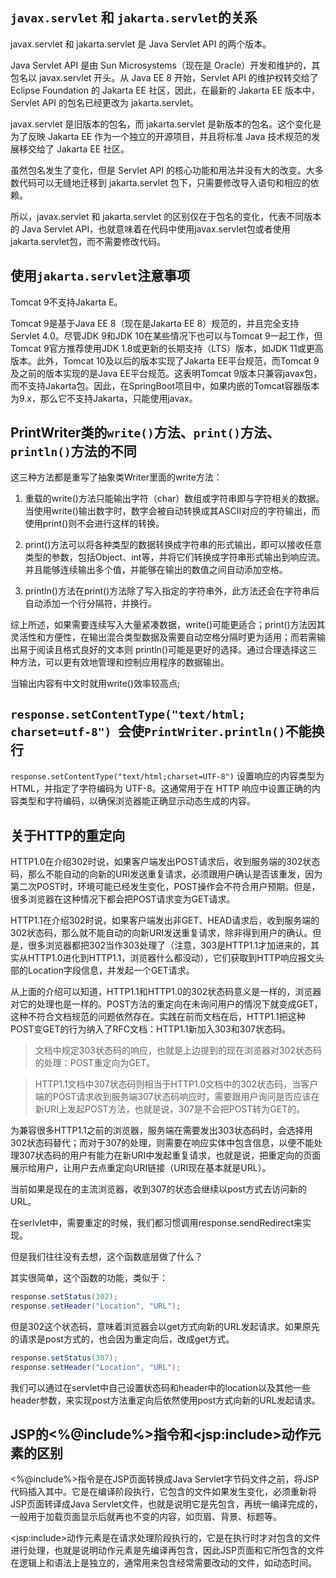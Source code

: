 

## `javax.servlet` 和 `jakarta.servlet`的关系

javax.servlet 和 jakarta.servlet 是 Java Servlet API 的两个版本。

Java Servlet API 是由 Sun Microsystems（现在是 Oracle）开发和维护的，其包名以 javax.servlet 开头。从 Java EE 8 开始，Servlet API 的维护权转交给了 Eclipse Foundation 的 Jakarta EE 社区，因此，在最新的 Jakarta EE 版本中，Servlet API 的包名已经更改为 jakarta.servlet。

javax.servlet 是旧版本的包名，而 jakarta.servlet 是新版本的包名。这个变化是为了反映 Jakarta EE 作为一个独立的开源项目，并且将标准 Java 技术规范的发展移交给了 Jakarta EE 社区。

虽然包名发生了变化，但是 Servlet API 的核心功能和用法并没有大的改变。大多数代码可以无缝地迁移到 jakarta.servlet 包下，只需要修改导入语句和相应的依赖。

所以，javax.servlet 和 jakarta.servlet 的区别仅在于包名的变化，代表不同版本的 Java Servlet API，也就意味着在代码中使用javax.servlet包或者使用jakarta.servlet包，而不需要修改代码。

## 使用`jakarta.servlet`注意事项

Tomcat 9不支持Jakarta E。

Tomcat 9是基于Java EE 8（现在是Jakarta EE 8）规范的，并且完全支持Servlet 4.0。尽管JDK 9和JDK 10在某些情况下也可以与Tomcat 9一起工作，但Tomcat 9官方推荐使用JDK 1.8或更新的长期支持（LTS）版本，如JDK 11或更高版本。此外，Tomcat 10及以后的版本实现了Jakarta EE平台规范，而Tomcat 9及之前的版本实现的是Java EE平台规范。这表明Tomcat 9版本只兼容javax包，而不支持Jakarta包。因此，在SpringBoot项目中，如果内嵌的Tomcat容器版本为9.x，那么它不支持Jakarta，只能使用javax‌。



## PrintWriter类的`write()`方法、`print()`方法、`println()`方法的不同

这三种方法都是重写了抽象类Writer里面的write方法：

1. 重载的write()方法只能输出字符（char）数组或字符串即与字符相关的数据。当使用write()输出数字时，数字会被自动转换成其ASCII对应的字符输出，而使用print()则不会进行这样的转换。

2. print()方法可以将各种类型的数据转换成字符串的形式输出，即可以接收任意类型的参数，包括Object、int等，并将它们转换成字符串形式输出到响应流。并且能够连续输出多个值，并能够在输出的数值之间自动添加空格。

3. println()方法在print()方法除了写入指定的字符串外，此方法还会在字符串后自动添加一个行分隔符，并换行。

综上所述，如果需要连续写入大量紧凑数据，write()可能更适合；print()方法因其灵活性和方便性，在输出混合类型数据及需要自动空格分隔时更为适用；而若需输出易于阅读且格式良好的文本则 println()可能是更好的选择。通过合理选择这三种方法，可以更有效地管理和控制应用程序的数据输出。

当输出内容有中文时就用write()效率较高点; 



## `response.setContentType("text/html; charset=utf-8") `会使`PrintWriter.println()`不能换行

`response.setContentType("text/html;charset=UTF-8")` 设置响应的内容类型为 HTML，并指定了字符编码为 UTF-8。这通常用于在 HTTP 响应中设置正确的内容类型和字符编码，以确保浏览器能正确显示动态生成的内容。



## 关于HTTP的重定向

HTTP1.0在介绍302时说，如果客户端发出POST请求后，收到服务端的302状态码，那么不能自动的向新的URI发送重复请求，必须跟用户确认是否该重发，因为第二次POST时，环境可能已经发生变化，POST操作会不符合用户预期。但是，很多浏览器在这种情况下都会把POST请求变为GET请求。

HTTP1.1在介绍302时说，如果客户端发出非GET、HEAD请求后，收到服务端的302状态码，那么就不能自动的向新URI发送重复请求，除非得到用户的确认。但是，很多浏览器都把302当作303处理了（注意，303是HTTP1.1才加进来的，其实从HTTP1.0进化到HTTP1.1，浏览器什么都没动），它们获取到HTTP响应报文头部的Location字段信息，并发起一个GET请求。

 从上面的介绍可以知道，HTTP1.1和HTTP1.0的302状态码意义是一样的，浏览器对它的处理也是一样的。POST方法的重定向在未询问用户的情况下就变成GET，这种不符合文档规范的问题依然存在。实践在前而文档在后，HTTP1.1把这种POST变GET的行为纳入了RFC文档：HTTP1.1新加入303和307状态码。

> 文档中规定303状态码的响应，也就是上边提到的现在浏览器对302状态码的处理：POST重定向为GET。

> HTTP1.1文档中307状态码则相当于HTTP1.0文档中的302状态码，当客户端的POST请求收到服务端307状态码响应时，需要跟用户询问是否应该在新URI上发起POST方法，也就是说，307是不会把POST转为GET的。

为兼容很多HTTP1.1之前的浏览器，服务端在需要发出303状态码时，会选择用302状态码替代；而对于307的处理，则需要在响应实体中包含信息，以便不能处理307状态码的用户有能力在新URI中发起重复请求，也就是说，把重定向的页面展示给用户，让用户去点重定向URI链接（URI现在基本就是URL）。

当前如果是现在的主流浏览器，收到307的状态会继续以post方式去访问新的URL。

在serlvlet中，需要重定的时候，我们都习惯调用response.sendRedirect来实现。

但是我们往往没有去想，这个函数底层做了什么？

其实很简单，这个函数的功能，类似于：

```java
response.setStatus(302);  
response.setHeader("Location", "URL");
```

但是302这个状态码，意味着浏览器会以get方式向新的URL发起请求。如果原先的请求是post方式的，也会因为重定向后，改成get方式。

```java
response.setStatus(307);  
response.setHeader("Location", "URL");  
```

我们可以通过在servlet中自己设置状态码和header中的location以及其他一些header参数，来实现post方法重定向后依然使用post方式向新的URL发起请求。



## JSP的\<%@include%>指令和\<jsp:include>动作元素的区别

\<%@include%>指令是在JSP页面转换成Java Servlet字节码文件之前，将JSP代码插入其中。它是在编译阶段执行，它包含的文件如果发生变化，必须重新将JSP页面转译成Java Servlet文件，也就是说明它是先包含，再统一编译完成的，一般用于加载页面显示后就再也不变的内容，如页眉、背景、标题等。

\<jsp:include>动作元素是在请求处理阶段执行的，它是在执行时才对包含的文件进行处理，也就是说明动作元素是先编译再包含，因此JSP页面和它所包含的文件在逻辑上和语法上是独立的，通常用来包含经常需要改动的文件，如动态时间。